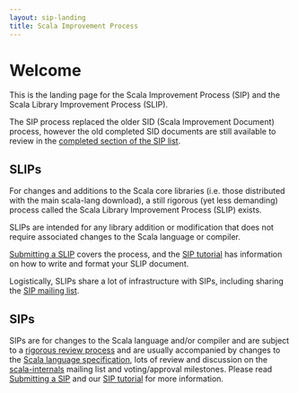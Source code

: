 ```yaml
---
layout: sip-landing
title: Scala Improvement Process
---
```



# Welcome #

This is the landing page for the Scala Improvement Process (SIP) and the
Scala Library Improvement Process (SLIP).

The SIP process replaced the older SID (Scala Improvement Document) process,
however the old completed SID documents are still available to review in the
[completed section of the SIP list](sip-list.html).

## SLIPs

For changes and additions to the Scala core libraries (i.e. those distributed
with the main scala-lang download), a still rigorous (yet less demanding) process
called the Scala Library Improvement Process (SLIP) exists.

SLIPs are intended for any library addition or modification that does not require
associated changes to the Scala language or compiler.

[Submitting a SLIP](./slip-submission.html) covers the process, and the
[SIP tutorial](./sip-tutorial.html) has information on how to write and format
your SLIP document.

Logistically, SLIPs share a lot of infrastructure with SIPs, including sharing the
[SIP mailing list](https://groups.google.com/forum/#!forum/scala-sips).

## SIPs

SIPs are for changes to the Scala language and/or compiler and are subject to a
[rigorous review process](./sip-submission.html) and are usually accompanied by
changes to the [Scala language specification](http://www.scala-lang.org/docu/files/ScalaReference.pdf),
lots of review and discussion on
the [scala-internals](https://groups.google.com/forum/#!forum/scala-internals) mailing list
and voting/approval milestones. Please read
[Submitting a SIP](./sip-submission.html) and our [SIP tutorial](./sip-tutorial.html) for
more information.

